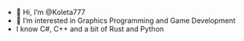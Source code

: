 - 👋 Hi, I’m @Koleta777
- 👀 I’m interested in Graphics Programming and Game Development
- I know C#, C++ and a bit of Rust and Python
<!---
Koleta777/Koleta777 is a ✨ special ✨ repository because its `README.md` (this file) appears on your GitHub profile.
You can click the Preview link to take a look at your changes.
--->
